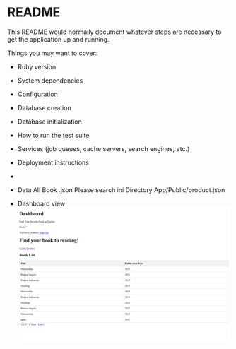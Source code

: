 # README

This README would normally document whatever steps are necessary to get the
application up and running.

Things you may want to cover:

* Ruby version

* System dependencies

* Configuration

* Database creation

* Database initialization

* How to run the test suite

* Services (job queues, cache servers, search engines, etc.)

* Deployment instructions

* 

* Data All Book .json
Please search ini Directory App/Public/product.json

* Dashboard view
![Dashboard](app/assets/images/Dashboard.jpg)

